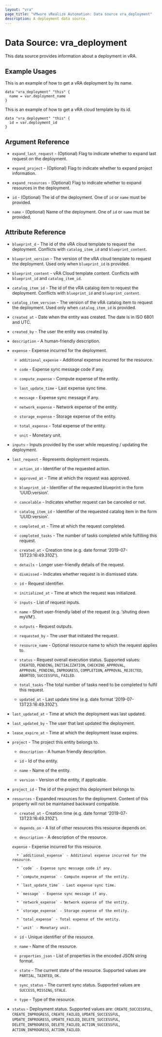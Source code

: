 ```yaml
---
layout: "vra"
page_title: "VMware vRealize Automation: Data source vra_deployment"
description: A deployment data source.
---
```


# Data Source: vra\_deployment

This data source provides information about a deployment in vRA.

## Example Usages

This is an example of how to get a vRA deployment by its name.

```hcl
data "vra_deployment" "this" {
  name = var.deployment_name
}
```

This is an example of how to get a vRA cloud template by its id.

```hcl
data "vra_deployment" "this" {
  id = var.deployment_id
}
```


## Argument Reference

* `expand_last_request` - (Optional) Flag to indicate whether to expand last request on the deployment.

* `expand_project` - (Optional) Flag to indicate whether to expand project information.

* `expand_resources` - (Optional) Flag to indicate whether to expand resources in the deployment.

* `id` - (Optional) The id of the deployment. One of `id` or `name` must be provided.

* `name` - (Optional) Name of the deployment. One of `id` or `name` must be provided. 


## Attribute Reference

* `blueprint_d` - The id of the vRA cloud template to request the deployment. Conflicts with `catalog_item_id` and `blueprint_content`.

* `blueprint_version` - The version of the vRA cloud template to request the deployment. Used only when `blueprint_id` is provided.

* `blueprint_content` - vRA Cloud template content. Conflicts with `blueprint_id` and `catalog_item_id`. 

* `catalog_item_id` - The id of the vRA catalog item to request the deployment. Conflicts with `blueprint_id` and `blueprint_content`.

* `catalog_item_version` - The version of the vRA catalog item to request the deployment. Used only when `catalog_item_id` is provided.

* `created_at` - Date when the entity was created. The date is in ISO 6801 and UTC.

* `created_by` - The user the entity was created by.

* `description` - A human-friendly description.

* `expense` - Expense incurred for the deployment. 

    * `additional_expense` - Additional expense incurred for the resource.
    
    * `code` - Expense sync message code if any.
    
    * `compute_expense` - Compute expense of the entity.
    
    * `last_update_time` - Last expense sync time.
    
    * `message` - Expense sync message if any.
    
    * `network_expense` - Network expense of the entity.
    
    * `storage_expense` - Storage expense of the entity.
    
    * `total_expense` - Total expense of the entity.
    
    * `unit` - Monetary unit.

* `inputs` - Inputs provided by the user while requesting / updating the deployment.

* `last_request` - Represents deployment requests.

    * `action_id` - Identifier of the requested action.
    
    * `approved_at` - Time at which the request was approved.
    
    * `blueprint_id` - Identifier of the requested blueprint in the form ‘UUID:version’.
    
    * `cancelable` - Indicates whether request can be canceled or not. 
    
    * `catalog_item_id` - Identifier of the requested catalog item in the form ‘UUID:version’.
    
    * `completed_at` - Time at which the request completed.
    
    * `completed_tasks` - The number of tasks completed while fulfilling this request.
    
    * `created_at` - Creation time (e.g. date format ‘2019-07-13T23:16:49.310Z’).
    
    * `details` - Longer user-friendly details of the request.
 
    * `dismissed` - Indicates whether request is in dismissed state.
     
    * `id` - Request identifier.
 
    * `initialized_at` - Time at which the request was initialized.

    * `inputs` - List of request inputs.
    
    * `name` - Short user-friendly label of the request (e.g. ‘shuting down myVM’).
    
    * `outputs` - Request outputs.
    
    * `requested_by` - The user that initiated the request.
     
    * `resource_name` - Optional resource name to which the request applies to.
 
    * `status` - Request overall execution status. Supported values: `CREATED`, `PENDING`, `INITIALIZATION`, `CHECKING_APPROVAL`, `APPROVAL_PENDING`, `INPROGRESS`, `COMPLETION`, `APPROVAL_REJECTED`, `ABORTED`, `SUCCESSFUL`, `FAILED`.

    * `total_tasks` -The total number of tasks need to be completed to fulfil this request.

    * `updated_at` - Last update time (e.g. date format ‘2019-07-13T23:16:49.310Z’).
    
* `last_updated_at` - Time at which the deployment was last updated.

* `last_updated_by` - The user that last updated the deployment. 

* `lease_expire_at` - Time at which the deployment lease expires.

* `project` - The project this entity belongs to.

    * `description` - A human friendly description.
    
    * `id` - Id of the entity.
    
    * `name` - Name of the entity.
    
    * `version` - Version of the entity, if applicable.

* `project_id` - The id of the project this deployment belongs to.

* `resources` - Expanded resources for the deployment. Content of this property will not be maintained backward compatible.

    * `created_at` - Creation time (e.g. date format ‘2019-07-13T23:16:49.310Z’).
    
    * `depends_on` - A list of other resources this resource depends on.
    
    * `description` - A description of the resource.
    
    `expense` - Expense incurred for this resource. 
    
        * `additional_expense` - Additional expense incurred for the resource.
        
        * `code` - Expense sync message code if any.
        
        * `compute_expense` - Compute expense of the entity.
        
        * `last_update_time` - Last expense sync time.
        
        * `message` - Expense sync message if any.
        
        * `network_expense` - Network expense of the entity.
        
        * `storage_expense` - Storage expense of the entity.
        
        * `total_expense` - Total expense of the entity.
        
        * `unit` - Monetary unit.
    
    * `id` - Unique identifier of the resource.
    
    * `name` - Name of the resource.
    
    * `properties_json` - List of properties in the encoded JSON string format. 
    
    * `state` - The current state of the resource. Supported values are `PARTIAL`, `TAINTED`, `OK.`
    
    * `sync_status` - The current sync status. Supported values are `SUCCESS`, `MISSING`, `STALE`.
    
    * `type` - Type of the resource.

* `status` - Deployment status. Supported values are: `CREATE_SUCCESSFUL`, `CREATE_INPROGRESS`, `CREATE_FAILED`, `UPDATE_SUCCESSFUL`, `UPDATE_INPROGRESS`, `UPDATE_FAILED`, `DELETE_SUCCESSFUL`, `DELETE_INPROGRESS`, `DELETE_FAILED`, `ACTION_SUCCESSFUL`, `ACTION_INPROGRESS`, `ACTION_FAILED`.
